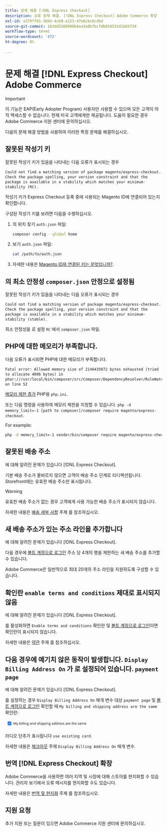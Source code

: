 ```yaml
---
title: 문제 해결 [!DNL Express Checkout]
description: 오류 문제 해결. [!DNL Express Checkout] Adobe Commerce 확장
exl-id: a379ff81-360d-4cb9-a123-47e8cbc0cdbd
source-git-commit: 163dd5260908b4ea3a8bfbcfdb834531d1603734
workflow-type: tm+mt
source-wordcount: '472'
ht-degree: 0%

---
```


# 문제 해결 [!DNL Express Checkout] Adobe Commerce

>[!IMPORTANT]
>
> 이 기능은 EAP(Early Adopter Program) 사용자만 사용할 수 있으며 모든 고객이 아직 액세스할 수 없습니다. 현재 미국 고객에게만 제공됩니다. 도움이 필요한 경우 Adobe Commerce 지원 센터에 문의하십시오.

다음의 문제 해결 방법을 사용하여 이러한 특정 문제를 해결하십시오.

## 잘못된 작성기 키

잘못된 작성기 키가 있음을 나타내는 다음 오류가 표시되는 경우

```terminal
Could not find a matching version of package magento/express-checkout. Check the package spelling, your version constraint and that the package is available in a stability which matches your minimum-stability (RC).
```

작성기 키가 Express Checkout 등록 중에 사용되는 Magento ID에 연결되어 있는지 확인합니다.

구성된 작성기 키를 보려면 다음을 수행하십시오.

1. 의 위치 찾기 `auth.json` 파일:

   ```bash
   composer config --global home
   ```

1. 보기 `auth.json` 파일:

   ```bash
   cat /path/to/auth.json
   ```

1. 자세한 내용은 [Magento ID와 연결된 키는 무엇입니까?](https://devdocs.magento.com/guides/v2.4/install-gde/prereq/connect-auth.html).

## 의 최소 안정성 `composer.json` 안정으로 설정됨

잘못된 작성기 키가 있음을 나타내는 다음 오류가 표시되는 경우

```terminal
Could not find a matching version of package magento/express-checkout. Check the package spelling, your version constraint and that the package is available in a stability which matches your minimum-stability (stable).
```

최소 안정성을 로 설정 `RC` 에서 `composer.json` 파일.

## PHP에 대한 메모리가 부족합니다.

다음 오류가 표시되면 PHP에 대한 메모리가 부족합니다.

```terminal
Fatal error: Allowed memory size of 2146435072 bytes exhausted (tried to allocate 4096 bytes) in phar:///usr/local/bin/composer/src/Composer/DependencyResolver/RuleWatchGraph.php on line 52
```

[메모리 제한 증가](https://devdocs.magento.com/cloud/project/magento-app-php-ini.html#increase-php-memory-limit) PHP용 `php.ini`.

또는 다음 명령을 사용하여 메모리 제한을 지정할 수 있습니다. `php -d memory_limit=-1 [path to composer]/composer require magento/express-checkout`.

For example:

```bash
php -d memory_limit=-1 vendor/bin/composer require magento/express-checkout
```

## 잘못된 배송 주소

에 대해 알려진 문제가 있습니다 [!DNL Express Checkout].

기본 배송 주소가 올바르지 않으면 고객이 배송 주소 단계로 리디렉션됩니다. Storefront에는 유효한 배송 주소만 표시됩니다.

>[!WARNING]
>
> 유효한 배송 주소가 없는 경우 고객에게 사용 가능한 배송 주소가 표시되지 않습니다.

자세한 내용은 [배송 세부 사항](../express-checkout/shipping-details.md) 주제 를 참조하십시오.

## 새 배송 주소가 있는 주소 라인을 추가합니다

에 대해 알려진 문제가 있습니다 [!DNL Express Checkout].

다음 경우에 [볼트 계정으로 로그인](https://help.bolt.com/shoppers/guides/checkout/log-in/) 주소 당 4개의 행을 제한하는 새 배송 주소를 추가할 수 있습니다.

Adobe Commerce은 일반적으로 최대 20개의 주소 라인을 지원하도록 구성할 수 있습니다.

## 확인란 `enable terms and conditions` 제대로 표시되지 않음

에 대해 알려진 문제가 있습니다 [!DNL Express Checkout].

를 활성화하면 `Enable terms and conditions` 확인란 및 [볼트 계정으로 로그인](https://help.bolt.com/shoppers/guides/checkout/log-in/)이면 확인란이 표시되지 않습니다.

자세한 내용은 [약관](https://docs.magento.com/user-guide/sales/terms-and-conditions.html) 주제 를 참조하십시오.

## 다음 경우에 예기치 않은 동작이 발생합니다. `Display Billing Address On` 가 로 설정되어 있습니다. `payment page`

에 대해 알려진 문제가 있습니다 [!DNL Express Checkout].

를 설정하는 경우 `Display Billing Address On` 매개 변수 대상 `payment page` 및 [볼트 계정으로 로그인](https://help.bolt.com/shoppers/guides/checkout/log-in/) 확인할 때 `My billing and shipping address are the same` 확인란:

![동일한 주소](../assets/checked-address.png)

라디오 단추가 표시됩니다 `use existing card`.

자세한 내용은 [체크아웃](https://docs.magento.com/user-guide/configuration/sales/checkout.html) 주제 `Display Billing Address On` 매개 변수.

## 번역 [!DNL Express Checkout] 확장

Adobe Commerce을 사용하면 여러 지역 및 시장에 대해 스토어를 현지화할 수 있습니다. 관리자 보기에서 오류 메시지를 현지화할 수도 있습니다.

자세한 내용은 [번역 및 현지화](https://devdocs.magento.com/guides/v2.4/frontend-dev-guide/translations/xlate.html) 주제 를 참조하십시오.

## 지원 요청

추가 지원 또는 질문이 있으면 Adobe Commerce 지원 센터에 문의하십시오.
